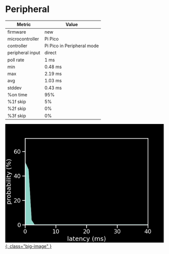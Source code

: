 # Peripheral

| Metric           | Value                      |
| ---------------- | -------------------------- |
| firmware         | new                        |
| microcontroller  | Pi Pico                    |
| controller       | Pi Pico in Peripheral mode |
| peripheral input | direct                     |
| poll rate        | 1 ms                       |
| min              | 0.48 ms                    |
| max              | 2.19 ms                    |
| avg              | 1.03 ms                    |
| stddev           | 0.43 ms                    |
| %on time         | 95%                        |
| %1f skip         | 5%                         |
| %2f skip         | 0%                         |
| %3f skip         | 0%                         |

[![Graph](../../assets/images/results/santroller_peripheral_n.png){: class="big-image" }](../../assets/images/results/santroller_peripheral_n.png)
